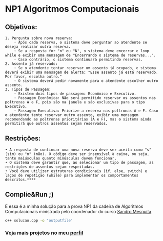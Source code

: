 # NP1 Algoritmos Computacionais
## Objetivos:
    1. Pergunta sobre nova reserva:
        ◦ Após cada reserva, o sistema deve perguntar ao atendente se deseja realizar outra reserva.
        ◦ Se a resposta for "n" ou "N", o sistema deve encerrar o loop while e exibir uma mensagem de "Encerrando o sistema de reservas...".
        ◦ Caso contrário, o sistema continuará permitindo reservas.
    2. Assento já reservado:
        ◦ Se o atendente tentar reservar um assento já ocupado, o sistema deverá exibir uma mensagem de alerta: "Esse assento já está reservado. Por favor, escolha outro."
        ◦ O sistema deverá pedir novamente para o atendente escolher outro assento.
    3. Tipos de Passagem:
        ◦ Existem dois tipos de passagem: Econômico e Executivo.
        ◦ Passagem Econômica: Não será permitido reservar os assentos nas poltronas A e F, pois são na janela e são exclusivas para o tipo Executivo.
        ◦ Passagem Executiva: Priorize a reserva nas poltronas A e F. Caso o atendente tente reservar outro assento, exibir uma mensagem recomendando as poltronas prioritárias (A e F), mas o sistema ainda permitirá que outros assentos sejam reservados.

## Restrições:
    • A resposta de continuar uma nova reserva deve ser aceita como "s" (sim) ou "n" (não). O código deve ser insensível à caixa, ou seja, tanto maiúsculas quanto minúsculas devem funcionar.
    • O sistema deve garantir que, ao selecionar um tipo de passagem, as restrições de assentos sejam respeitadas.
    • Você deve utilizar estruturas condicionais (if, else, switch) e laços de repetição (while) para implementar os comportamentos descritos.****
## Complie&Run ;)
E essa é a minha solução para a prova NP1 da cadeira de Algoritmos Computacionais ministrada pelo coordenador do curso [Sandro Mesquita](https://www.linkedin.com/in/sandro-mesquita-713148145/)
```bash
c++ solucao.cpp -o 'outputfile'
```

### Veja mais projetos no meu [perfil](https://github.com/welli7ngton)
